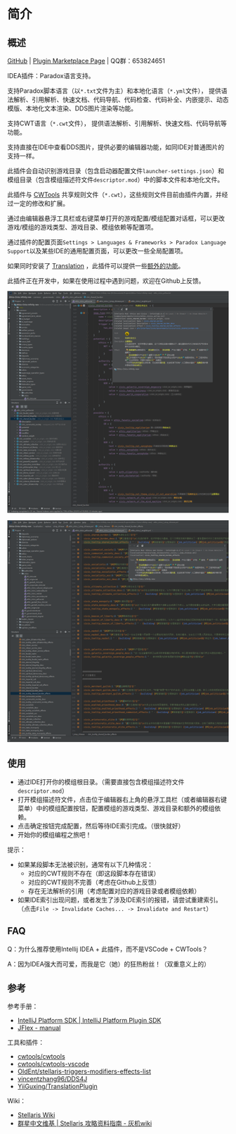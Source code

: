 # 简介

## 概述

[GitHub](https://github.com/DragonKnightOfBreeze/Paradox-Language-Support) |
[Plugin Marketplace Page](https://plugins.jetbrains.com/plugin/16825-paradox-language-support) |
QQ群：653824651

IDEA插件：Paradox语言支持。

支持Paradox脚本语言（以`*.txt`文件为主）和本地化语言（`*.yml`文件），
提供语法解析、引用解析、快速文档、代码导航、代码检查、代码补全、内嵌提示、动态模版、本地化文本渲染、DDS图片渲染等功能。

支持CWT语言（`*.cwt`文件），
提供语法解析、引用解析、快速文档、代码导航等功能。

支持直接在IDE中查看DDS图片，提供必要的编辑器功能，如同IDE对普通图片的支持一样。

此插件会自动识别游戏目录（包含启动器配置文件`launcher-settings.json`）和模组目录（包含模组描述符文件`descriptor.mod`）中的脚本文件和本地化文件。

此插件与 [CWTools](https://github.com/cwtools/cwtools-vscode) 共享规则文件（`*.cwt`），这些规则文件目前由插件内置，并经过一定的修改和扩展。

通过由编辑器悬浮工具栏或右键菜单打开的游戏配置/模组配置对话框，可以更改游戏/模组的游戏类型、游戏目录、模组依赖等配置项。

通过插件的配置页面`Settings > Languages & Frameworks > Paradox Language Support`以及某些IDE的通用配置页面，可以更改一些全局配置项。

如果同时安装了 [Translation](https://github.com/YiiGuxing/TranslationPlugin) ，此插件可以提供一些[额外的功能](https://windea.icu/Paradox-Language-Support/#/zh/plugin-integration.md)。

此插件正在开发中，如果在使用过程中遇到问题，欢迎在Github上反馈。

![](../assets/images/script_file_preview_zh.png)

![](../assets/images/localisation_file_preview_zh.png)

## 使用

* 通过IDE打开你的模组根目录。（需要直接包含模组描述符文件`descriptor.mod`）
* 打开模组描述符文件，点击位于编辑器右上角的悬浮工具栏（或者编辑器右键菜单）中的模组配置按钮，配置模组的游戏类型、游戏目录和额外的模组依赖。
* 点击确定按钮完成配置，然后等待IDE索引完成。（很快就好）
* 开始你的模组编程之旅吧！

提示：

* 如果某段脚本无法被识别，通常有以下几种情况：
  * 对应的CWT规则不存在（即这段脚本存在错误）
  * 对应的CWT规则不完善（考虑在Github上反馈）
  * 存在无法解析的引用（考虑配置对应的游戏目录或者模组依赖）
* 如果IDE索引出现问题，或者发生了涉及IDE索引的报错，请尝试重建索引。
  （点击`File -> Invalidate Caches... -> Invalidate and Restart`）

## FAQ

Q：为什么推荐使用Intellij IDEA + 此插件，而不是VSCode + CWTools？

A：因为IDEA强大而可爱，而我是它（她）的狂热粉丝！（双重意义上的）

## 参考

参考手册：

* [IntelliJ Platform SDK | IntelliJ Platform Plugin SDK](https://plugins.jetbrains.com/docs/intellij/welcome.html)
* [JFlex - manual](https://www.jflex.de/manual.html)

工具和插件：

* [cwtools/cwtools](https://github.com/cwtools/cwtools)
* [cwtools/cwtools-vscode](https://github.com/cwtools/cwtools-vscode)
* [OldEnt/stellaris-triggers-modifiers-effects-list](https://github.com/OldEnt/stellaris-triggers-modifiers-effects-list)
* [vincentzhang96/DDS4J](https://github.com/vincentzhang96/DDS4J)
* [YiiGuxing/TranslationPlugin](https://github.com/YiiGuxing/TranslationPlugin)

Wiki：

* [Stellaris Wiki](https://stellaris.paradoxwikis.com/Stellaris_Wiki)
* [群星中文维基 | Stellaris 攻略资料指南 - 灰机wiki](https://qunxing.huijiwiki.com/wiki/%E9%A6%96%E9%A1%B5)